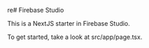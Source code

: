 re# Firebase Studio

This is a NextJS starter in Firebase Studio.

To get started, take a look at src/app/page.tsx.
